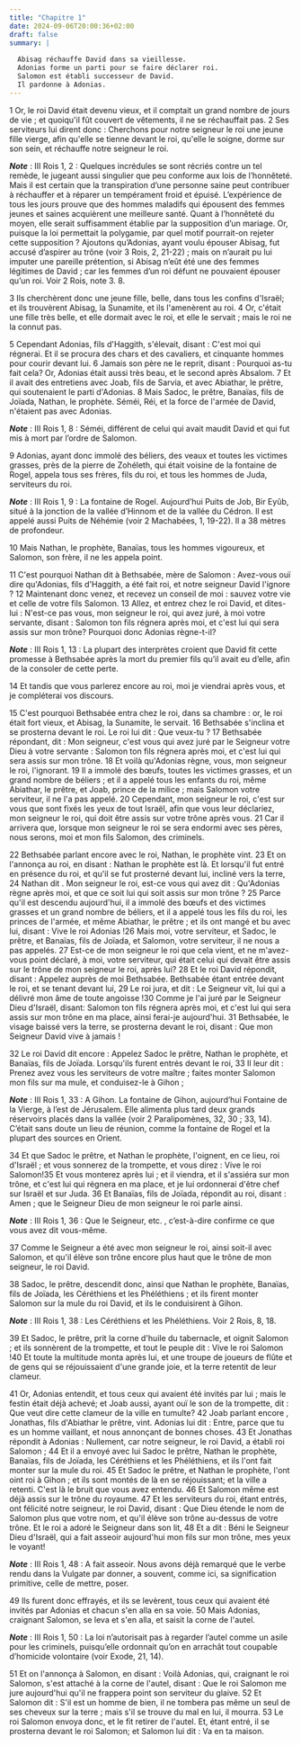 ```yaml
---
title: "Chapitre 1"
date: 2024-09-06T20:00:36+02:00
draft: false
summary: |
  
  Abisag réchauffe David dans sa vieillesse.
  Adonias forme un parti pour se faire déclarer roi.
  Salomon est établi successeur de David.
  Il pardonne à Adonias.
---
```



1 Or, le roi David était devenu vieux, et il comptait un grand nombre de jours de vie ; et quoiqu'il fût couvert de vêtements, il ne se réchauffait pas. 2 Ses serviteurs lui dirent donc : Cherchons pour notre seigneur le roi une jeune fille vierge, afin qu'elle se tienne devant le roi, qu'elle le soigne, dorme sur son sein, et réchauffe notre seigneur le roi.

***Note*** :  III Rois 1, 2 : Quelques incrédules se sont récriés contre un tel remède, le jugeant aussi singulier que peu conforme aux lois de l’honnêteté. Mais il est certain que la transpiration d’une personne saine peut contribuer à réchauffer et à réparer un tempérament froid et épuisé. L’expérience de tous les jours prouve que des hommes maladifs qui épousent des femmes jeunes et saines acquièrent une meilleure santé. Quant à l’honnêteté du moyen, elle serait suffisamment établie par la supposition d’un mariage. Or, puisque la loi permettait la polygamie, par quel motif pourrait-on rejeter cette supposition ? Ajoutons qu’Adonias, ayant voulu épouser Abisag, fut accusé d’aspirer au trône (voir 3 Rois, 2, 21-22) ; mais on n’aurait pu lui imputer une pareille prétention, si Abisag n’eût été une des femmes légitimes de David ; car les femmes d’un roi défunt ne pouvaient épouser qu’un roi. Voir 2 Rois, note 3. 8.

3 Ils cherchèrent donc une jeune fille, belle, dans tous les confins d'Israël; et ils trouvèrent Abisag, la Sunamite, et ils l'amenèrent au roi. 4 Or, c'était une fille très belle, et elle dormait avec le roi, et elle le servait ; mais le roi ne la connut pas.


5 Cependant Adonias, fils d'Haggith, s'élevait, disant : C'est moi qui régnerai. Et il se procura des chars et des cavaliers, et cinquante hommes pour courir devant lui. 6 Jamais son père ne le reprit, disant : Pourquoi as-tu fait cela? Or, Adonias était aussi très beau, et le second après Absalom. 7 Et il avait des entretiens avec Joab, fils de Sarvia, et avec Abiathar, le prêtre, qui soutenaient le parti d'Adonias. 8 Mais Sadoc, le prêtre, Banaïas, fils de Joïada, Nathan, le prophète. Séméi, Réi, et la force de l'armée de David, n'étaient pas avec Adonias.

***Note*** :  III Rois 1, 8 : Séméi, différent de celui qui avait maudit David et qui fut mis à mort par l’ordre de Salomon.

9 Adonias, ayant donc immolé des béliers, des veaux et toutes les victimes grasses, près de la pierre de Zohéleth, qui était voisine de la fontaine de Rogel, appela tous ses frères, fils du roi, et tous les hommes de Juda, serviteurs du roi.

***Note*** :  III Rois 1, 9 : La fontaine de Rogel. Aujourd’hui Puits de Job, Bir Eyûb, situé à la jonction de la vallée d’Hinnom et de la vallée du Cédron. Il est appelé aussi Puits de Néhémie (voir 2 Machabées, 1, 19-22). Il a 38 mètres de profondeur.

10 Mais Nathan, le prophète, Banaïas, tous les hommes vigoureux, et Salomon, son frère, il ne les appela point.


11 C'est pourquoi Nathan dit à Bethsabée, mère de Salomon : Avez-vous ouï dire qu'Adonias, fils d'Haggith, a été fait roi, et notre seigneur David l'ignore ? 12 Maintenant donc venez, et recevez un conseil de moi : sauvez votre vie et celle de votre fils Salomon. 13 Allez, et entrez chez le roi David, et dites-lui : N'est-ce pas vous, mon seigneur le roi, qui avez juré, à moi votre servante, disant : Salomon ton fils régnera après moi, et c'est lui qui sera assis sur mon trône? Pourquoi donc Adonias règne-t-il?

***Note*** :  III Rois 1, 13 : La plupart des interprètes croient que David fit cette promesse à Bethsabée après la mort du premier fils qu’il avait eu d’elle, afin de la consoler de cette perte.

14 Et tandis que vous parlerez encore au roi, moi je viendrai après vous, et je compléterai vos discours.


15 C'est pourquoi Bethsabée entra chez le roi, dans sa chambre : or, le roi était fort vieux, et Abisag, la Sunamite, le servait. 16 Bethsabée s'inclina et se prosterna devant le roi. Le roi lui dit : Que veux-tu ? 17 Bethsabée répondant, dit : Mon seigneur, c'est vous qui avez juré par le Seigneur votre Dieu à votre servante : Salomon ton fils régnera après moi, et c'est lui qui sera assis sur mon trône. 18 Et voilà qu'Adonias règne, vous, mon seigneur le roi, l'ignorant. 19 Il a immolé des bœufs, toutes les victimes grasses, et un grand nombre de béliers ; et il a appelé tous les enfants du roi, même Abiathar, le prêtre, et Joab, prince de la milice ; mais Salomon votre serviteur, il ne l'a pas appelé. 20 Cependant, mon seigneur le roi, c'est sur vous que sont fixés les yeux de tout Israël, afin que vous leur déclariez, mon seigneur le roi, qui doit être assis sur votre trône après vous. 21 Car il arrivera que, lorsque mon seigneur le roi se sera endormi avec ses pères, nous serons, moi et mon fils Salomon, des
criminels.


22 Bethsabée parlant encore avec le roi, Nathan, le prophète vint. 23 Et on l'annonça au roi, en disant : Nathan le prophète est là. Et lorsqu'il fut entré en présence du roi, et qu'il se fut prosterné devant lui, incliné vers la terre, 24 Nathan dit . Mon seigneur le roi, est-ce vous qui avez dit : Qu'Adonias règne après moi, et que ce soit lui qui soit assis sur mon trône ? 25 Parce qu'il est descendu aujourd'hui, il a immolé des bœufs et des victimes grasses et un grand nombre de béliers, et il a appelé tous les fils du roi, les princes de l'armée, et même Abiathar, le prêtre ; et ils ont mangé et bu avec lui, disant : Vive le roi Adonias !26 Mais moi, votre serviteur, et Sadoc, le prêtre, et Banaïas, fils de Joïada, et Salomon, votre serviteur, il ne nous a pas appelés. 27 Est-ce de mon seigneur le roi que cela vient, et ne m'avez-vous point déclaré, à moi, votre serviteur, qui était celui qui devait être assis sur le trône de mon seigneur le roi, après lui? 28 Et le roi David répondit, disant : Appelez
auprès de moi Bethsabée. Bethsabée étant entrée devant le roi, et se tenant devant lui, 29 Le roi jura, et dit : Le Seigneur vit, lui qui a délivré mon âme de toute angoisse !30 Comme je l'ai juré par le Seigneur Dieu d'Israël, disant: Salomon ton fils régnera après moi, et c'est lui qui sera assis sur mon trône en ma place, ainsi ferai-je aujourd'hui. 31 Bethsabée, le visage baissé vers la terre, se prosterna devant le roi, disant : Que mon Seigneur David vive à jamais !


32 Le roi David dit encore : Appelez Sadoc le prêtre, Nathan le prophète, et Banaïas, fils de Joïada. Lorsqu'ils furent entrés devant le roi, 33 Il leur dit : Prenez avez vous les serviteurs de votre maître ; faites monter Salomon mon fils sur ma mule, et conduisez-le à Gihon ;

***Note*** :  III Rois 1, 33 : A Gihon. La fontaine de Gihon, aujourd’hui Fontaine de la Vierge, à l’est de Jérusalem. Elle alimenta plus tard deux grands réservoirs placés dans la vallée (voir 2 Paralipomènes, 32, 30 ; 33, 14). C’était sans doute un lieu de réunion, comme la fontaine de Rogel et la plupart des sources en Orient.

34 Et que Sadoc le prêtre, et Nathan le prophète, l'oignent, en ce lieu, roi d'Israël ; et vous sonnerez de la trompette, et vous direz : Vive le roi Salomon!35 Et vous monterez après lui ; et il viendra, et il s'assiéra sur mon trône, et c'est lui qui régnera en ma place, et je lui ordonnerai d'être chef sur Israël et sur Juda. 36 Et Banaïas, fils de Joïada, répondit au roi, disant : Amen ; que le Seigneur Dieu de mon seigneur le roi parle ainsi.

***Note*** :  III Rois 1, 36 : Que le Seigneur, etc. , c’est-à-dire confirme ce que vous avez dit vous-même.

37 Comme le Seigneur a été avec mon seigneur le roi, ainsi soit-il avec Salomon, et qu'il élève son trône encore plus haut que le trône de mon seigneur, le roi David.


38 Sadoc, le prêtre, descendit donc, ainsi que Nathan le prophète, Banaïas, fils de Joïada, les Céréthiens et les Phéléthiens ; et ils firent monter Salomon sur la mule du roi David, et ils le conduisirent à Gihon.

***Note*** :  III Rois 1, 38 : Les Céréthiens et les Phéléthiens. Voir 2 Rois, 8, 18.

39 Et Sadoc, le prêtre, prit la corne d'huile du tabernacle, et oignit Salomon ; et ils sonnèrent de la trompette, et tout le peuple dit : Vive le roi Salomon !40 Et toute la multitude monta après lui, et une troupe de joueurs de flûte et de gens qui se réjouissaient d'une grande joie, et la terre retentit de leur clameur.


41 Or, Adonias entendit, et tous ceux qui avaient été invités par lui ; mais le festin était déjà achevé; et Joab aussi, ayant ouï le son de la trompette, dit : Que veut dire cette clameur de la ville en tumulte? 42 Joab parlant encore , Jonathas, fils d'Abiathar le prêtre, vint. Adonias lui dit : Entre, parce que tu es un homme vaillant, et nous annonçant de bonnes choses. 43 Et Jonathas répondit à Adonias : Nullement, car notre seigneur, le roi David, a établi roi Salomon ; 44 Et il a envoyé avec lui Sadoc le prêtre, Nathan le prophète, Banaïas, fils de Joïada, les Céréthiens et les Phéléthiens, et ils l'ont fait monter sur la mule du roi. 45 Et Sadoc le prêtre, et Nathan le prophète, l'ont oint roi à Gihon ; et ils sont montés de là en se réjouissant; et la ville a retenti. C'est là le bruit que vous avez entendu. 46 Et Salomon même est déjà assis sur le trône du royaume. 47 Et les serviteurs du roi, étant entrés, ont félicité notre seigneur, le roi David, disant : Que Dieu étende le nom de Salomon plus que
votre nom, et qu'il élève son trône au-dessus de votre trône. Et le roi a adoré le Seigneur dans son lit, 48 Et a dit : Béni le Seigneur Dieu d'Israël, qui a fait asseoir aujourd'hui mon fils sur mon trône, mes yeux le voyant!

***Note*** :  III Rois 1, 48 : A fait asseoir. Nous avons déjà remarqué que le verbe rendu dans la Vulgate par donner, a souvent, comme ici, sa signification primitive, celle de mettre, poser.


49 Ils furent donc effrayés, et ils se levèrent, tous ceux qui avaient été invités par Adonias et chacun s'en alla en sa voie. 50 Mais Adonias, craignant Salomon, se leva et s'en alla, et saisit la corne de l'autel.

***Note*** :  III Rois 1, 50 : La loi n’autorisait pas à regarder l’autel comme un asile pour les criminels, puisqu’elle ordonnait qu’on en arrachât tout coupable d’homicide volontaire (voir Exode, 21, 14).

51 Et on l'annonça à Salomon, en disant : Voilà Adonias, qui, craignant le roi Salomon, s'est attaché à la corne de l'autel, disant : Que le roi Salomon me jure aujourd'hui qu'il ne frappera point son serviteur du glaive. 52 Et Salomon dit : S'il est un homme de bien, il ne tombera pas même un seul de ses cheveux sur la terre ; mais s'il se trouve du mal en lui, il mourra. 53 Le roi Salomon envoya donc, et le fit retirer de l'autel. Et, étant entré, il se prosterna devant le roi Salomon; et Salomon lui dit : Va en ta maison.

